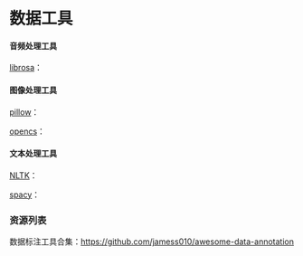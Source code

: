 # 数据工具
#### 音频处理工具

[librosa](https://github.com/jamess010/AIOpen/tree/master/data/tools/librosa)：


#### 图像处理工具

[pillow](https://github.com/jamess010/AIOpen/tree/master/data/tools/pillow)：

[opencs](https://github.com/jamess010/AIOpen/tree/master/data/tools/opencv)：

#### 文本处理工具

[NLTK](https://github.com/jamess010/AIOpen/tree/master/data/tools/NLTK)：

[spacy](https://github.com/jamess010/AIOpen/tree/master/data/tools/spacy)：


### 资源列表

数据标注工具合集：https://github.com/jamess010/awesome-data-annotation
